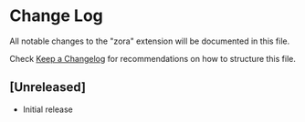 # Change Log

All notable changes to the "zora" extension will be documented in this file.

Check [Keep a Changelog](http://keepachangelog.com/) for recommendations on how to structure this file.

## [Unreleased]

- Initial release